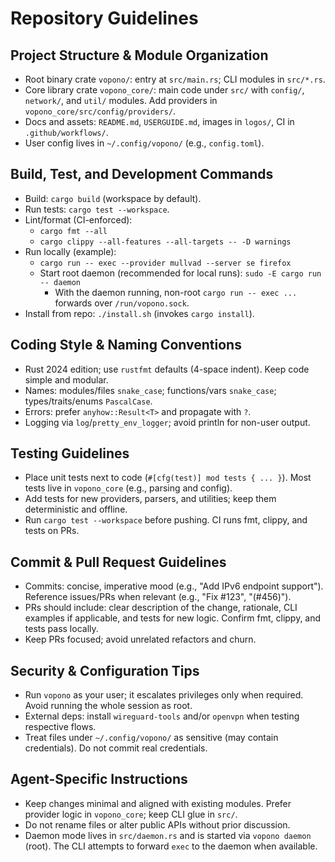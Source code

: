 # Repository Guidelines

## Project Structure & Module Organization
- Root binary crate `vopono/`: entry at `src/main.rs`; CLI modules in `src/*.rs`.
- Core library crate `vopono_core/`: main code under `src/` with `config/`, `network/`, and `util/` modules. Add providers in `vopono_core/src/config/providers/`.
- Docs and assets: `README.md`, `USERGUIDE.md`, images in `logos/`, CI in `.github/workflows/`.
- User config lives in `~/.config/vopono/` (e.g., `config.toml`).

## Build, Test, and Development Commands
- Build: `cargo build` (workspace by default).
- Run tests: `cargo test --workspace`.
- Lint/format (CI-enforced):
  - `cargo fmt --all`
  - `cargo clippy --all-features --all-targets -- -D warnings`
- Run locally (example):
  - `cargo run -- exec --provider mullvad --server se firefox`
  - Start root daemon (recommended for local runs): `sudo -E cargo run -- daemon`
    - With the daemon running, non-root `cargo run -- exec ...` forwards over `/run/vopono.sock`.
- Install from repo: `./install.sh` (invokes `cargo install`).

## Coding Style & Naming Conventions
- Rust 2024 edition; use `rustfmt` defaults (4-space indent). Keep code simple and modular.
- Names: modules/files `snake_case`; functions/vars `snake_case`; types/traits/enums `PascalCase`.
- Errors: prefer `anyhow::Result<T>` and propagate with `?`.
- Logging via `log`/`pretty_env_logger`; avoid println for non-user output.

## Testing Guidelines
- Place unit tests next to code (`#[cfg(test)] mod tests { ... }`). Most tests live in `vopono_core` (e.g., parsing and config).
- Add tests for new providers, parsers, and utilities; keep them deterministic and offline.
- Run `cargo test --workspace` before pushing. CI runs fmt, clippy, and tests on PRs.

## Commit & Pull Request Guidelines
- Commits: concise, imperative mood (e.g., "Add IPv6 endpoint support"). Reference issues/PRs when relevant (e.g., "Fix #123", "(#456)").
- PRs should include: clear description of the change, rationale, CLI examples if applicable, and tests for new logic. Confirm fmt, clippy, and tests pass locally.
- Keep PRs focused; avoid unrelated refactors and churn.

## Security & Configuration Tips
- Run `vopono` as your user; it escalates privileges only when required. Avoid running the whole session as root.
- External deps: install `wireguard-tools` and/or `openvpn` when testing respective flows.
- Treat files under `~/.config/vopono/` as sensitive (may contain credentials). Do not commit real credentials.

## Agent-Specific Instructions
- Keep changes minimal and aligned with existing modules. Prefer provider logic in `vopono_core`; keep CLI glue in `src/`.
- Do not rename files or alter public APIs without prior discussion.
 - Daemon mode lives in `src/daemon.rs` and is started via `vopono daemon` (root). The CLI attempts to forward `exec` to the daemon when available.
